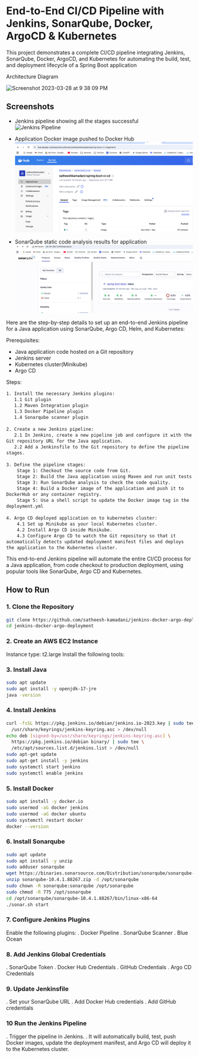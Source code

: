 # End-to-End CI/CD Pipeline with Jenkins, SonarQube, Docker, ArgoCD & Kubernetes

This project demonstrates a complete CI/CD pipeline integrating Jenkins, SonarQube, Docker, ArgoCD, and Kubernetes for automating the build, test, and deployment lifecycle of a Spring Boot application

Architecture Diagram

![Screenshot 2023-03-28 at 9 38 09 PM](https://user-images.githubusercontent.com/43399466/228301952-abc02ca2-9942-4a67-8293-f76647b6f9d8.png)

## Screenshots

- Jenkins pipeline showing all the stages successful  
  ![Jenkins Pipeline](screenshots/jenkins-pipeline.png)

- Application Docker image pushed to Docker Hub  
  ![Docker Hub](screenshots/dockerhub.png)

- SonarQube static code analysis results for application  
  ![SonarQube Dashboard](screenshots/sonarqube.png)

Here are the step-by-step details to set up an end-to-end Jenkins pipeline for a Java application using SonarQube, Argo CD, Helm, and Kubernetes:

Prerequisites:

   -  Java application code hosted on a Git repository
   -  Jenkins server
   -  Kubernetes cluster(Minikube)
   -  Argo CD


Steps:

    1. Install the necessary Jenkins plugins:
       1.1 Git plugin
       1.2 Maven Integration plugin
       1.3 Docker Pipeline plugin
       1.4 Sonarqube scanner plugin

    2. Create a new Jenkins pipeline:
       2.1 In Jenkins, create a new pipeline job and configure it with the Git repository URL for the Java application.
       2.2 Add a Jenkinsfile to the Git repository to define the pipeline stages.

    3. Define the pipeline stages:
        Stage 1: Checkout the source code from Git.
        Stage 2: Build the Java application using Maven and run unit tests
        Stage 3: Run SonarQube analysis to check the code quality.
        Stage 4: Build a Docker image of the application and push it to DockerHub or any container registry.
        Stage 5: Use a shell script to update the Docker image tag in the deployment.yml

    4. Argo CD deployed application on to kubernetes cluster:
        4.1 Set up Minikube as your local Kubernetes cluster.
        4.2 Install Argo CD inside Minikube. 
        4.3 Configure Argo CD to watch the Git repository so that it automatically detects updated deployment manifest files and deploys the application to the Kubernetes cluster.

This end-to-end Jenkins pipeline will automate the entire CI/CD process for a Java application, from code checkout to production deployment, using popular tools like SonarQube, Argo CD and Kubernetes.

## How to Run

### 1. Clone the Repository
```bash
git clone https://github.com/satheesh-kamadani/jenkins-docker-argo-deployment.git
cd jenkins-docker-argo-deployment
```
### 2. Create an AWS EC2 Instance
Instance type: t2.large
Install the following tools:

### 3. Install Java
```bash
sudo apt update
sudo apt install -y openjdk-17-jre
java -version
```
### 4. Install Jenkins
```bash
curl -fsSL https://pkg.jenkins.io/debian/jenkins.io-2023.key | sudo tee \
  /usr/share/keyrings/jenkins-keyring.asc > /dev/null
echo deb [signed-by=/usr/share/keyrings/jenkins-keyring.asc] \
  https://pkg.jenkins.io/debian binary/ | sudo tee \
  /etc/apt/sources.list.d/jenkins.list > /dev/null
sudo apt-get update
sudo apt-get install -y jenkins
sudo systemctl start jenkins
sudo systemctl enable jenkins
```
### 5. Install Docker
```bash
sudo apt install -y docker.io
sudo usermod -aG docker jenkins
sudo usermod -aG docker ubuntu
sudo systemctl restart docker
docker --version
```
### 6. Install Sonarqube
```bash
sudo apt update
sudo apt install -y unzip
sudo adduser sonarqube
wget https://binaries.sonarsource.com/Distribution/sonarqube/sonarqube-10.4.1.88267.zip
unzip sonarqube-10.4.1.88267.zip -d /opt/sonarqube
sudo chown -R sonarqube:sonarqube /opt/sonarqube
sudo chmod -R 775 /opt/sonarqube
cd /opt/sonarqube/sonarqube-10.4.1.88267/bin/linux-x86-64
./sonar.sh start
```
### 7. Configure Jenkins Plugins
   Enable the following plugins:
   . Docker Pipeline
   . SonarQube Scanner
   . Blue Ocean

### 8. Add Jenkins Global Credentials
   . SonarQube Token
   . Docker Hub Credentials
   . GitHub Credentials
   . Argo CD Credentials

### 9. Update Jenkinsfile
   . Set your SonarQube URL
   . Add Docker Hub credentials
   . Add GitHub credentials

### 10 Run the Jenkins Pipeline
   . Trigger the pipeline in Jenkins.
   . It will automatically build, test, push Docker images, update the deployment manifest, and Argo CD will deploy it to the Kubernetes cluster.